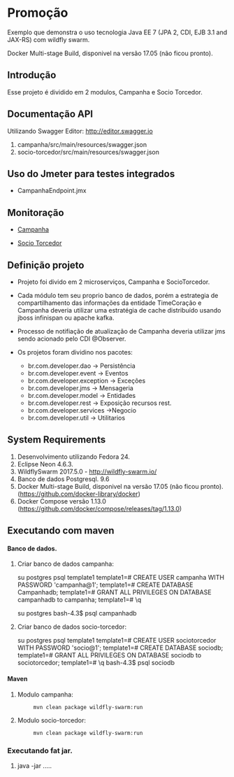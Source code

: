 Promoção 
====================
Exemplo que demonstra o uso tecnologia Java EE 7 (JPA 2, CDI, EJB 3.1 and JAX-RS) com wildfly swarm.

Docker Multi-stage Build, disponivel na versão 17.05 (não ficou pronto).  

Introdução
------------

Esse projeto é dividido em 2 modulos, Campanha e Socio Torcedor.


Documentação API
---------------------------------
Utilizando Swagger Editor: http://editor.swagger.io

1. campanha/src/main/resources/swagger.json
2. socio-torcedor/src/main/resources/swagger.json

Uso do Jmeter para testes integrados
---------------------

* CampanhaEndpoint.jmx

Monitoração
---------------------

 * [Campanha](http://localhost:8082/campanha/monitoring)
 
 * [Socio Torcedor](http://localhost:8080/socio-torcedor/monitoring)
  

Definição projeto
-------------------------------------

* Projeto foi divido em 2 microserviços, Campanha e SocioTorcedor.
 

* Cada módulo tem seu proprio banco de dados, porém a estrategia de compartilhamento das informações da entidade TimeCoração e Campanha deveria utilizar uma estratégia de cache distribuído usando jboss infinispan ou apache kafka.
 

* Processo de notifiação de atualização de Campanha deveria utilizar jms sendo acionado pelo CDI @Observer.


* Os projetos foram dividino nos pacotes:

	* br.com.developer.dao -> Persistência
	* br.com.developer.event -> Eventos
	* br.com.developer.exception -> Exceções
	* br.com.developer.jms -> Mensageria
	* br.com.developer.model -> Entidades
	* br.com.developer.rest -> Exposição recursos rest.
	* br.com.developer.services ->Negocio
	* br.com.developer.util -> Utilitarios


System Requirements
-------------------

1. Desenvolvimento utilizando Fedora 24.
2. Eclipse Neon 4.6.3.
3. WildflySwarm 2017.5.0 - http://wildfly-swarm.io/
4. Banco de dados Postgresql. 9.6
5. Docker Multi-stage Build, disponivel na versão 17.05 (não ficou pronto). (https://github.com/docker-library/docker)  
6. Docker Compose versão 1.13.0 (https://github.com/docker/compose/releases/tag/1.13.0)

Executando com maven
-------------------
#### Banco de dados.

1. Criar banco de dados campanha:

	su postgres
	psql template1
	template1=# CREATE USER campanha WITH PASSWORD 'campanha@1';
	template1=# CREATE DATABASE Campanhadb;
	template1=# GRANT ALL PRIVILEGES ON DATABASE campanhadb to campanha;
	template1=# \q
	
	su postgres
	bash-4.3$ psql campanhadb


2. Criar banco de dados socio-torcedor:

	su postgres
	psql template1
	template1=# CREATE USER sociotorcedor WITH PASSWORD 'socio@1';
	template1=# CREATE DATABASE sociodb;
	template1=# GRANT ALL PRIVILEGES ON DATABASE sociodb to sociotorcedor;
	template1=# \q
	bash-4.3$ psql sociodb


#### Maven

1. Modulo campanha:

			mvn clean package wildfly-swarm:run

2. Modulo socio-torcedor: 

			mvn clean package wildfly-swarm:run
           
### Executando fat jar.

1. java -jar ..... 

